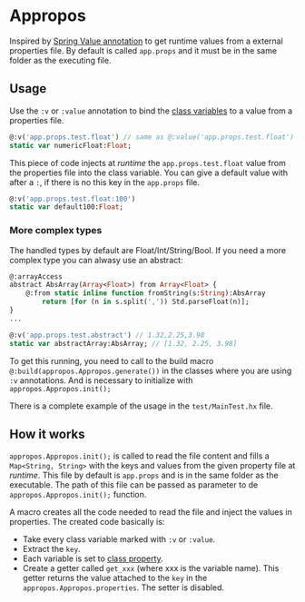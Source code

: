 # Appropos

Inspired by [Spring Value annotation](https://www.baeldung.com/spring-value-annotation) to get runtime values from a external properties file. By default is called `app.props` and it must be in the same folder as the executing file.

## Usage

Use the `:v` or `:value` annotation to bind the [class variables](https://haxe.org/manual/class-field-variable.html) to a value from a properties file. 

```haxe
@:v('app.props.test.float') // same as @:value('app.props.test.float')
static var numericFloat:Float;
```

This piece of code injects at *runtime* the `app.props.test.float` value from the properties file into the class variable. You can give a default value with after a `:`, if there is no this key in the `app.props` file.

```haxe
@:v('app.props.test.float:100')
static var default100:Float;
```

### More complex types

The handled types by default are Float/Int/String/Bool. If you need a more complex type you can alwasy use an abstract:

```haxe
@:arrayAccess
abstract AbsArray(Array<Float>) from Array<Float> {
    @:from static inline function fromString(s:String):AbsArray
        return [for (n in s.split(',')) Std.parseFloat(n)];
}
...

@:v('app.props.test.abstract') // 1.32,2.25,3.98
static var abstractArray:AbsArray; // [1.32, 2.25, 3.98]
```

To get this running, you need to call to the build macro `@:build(appropos.Appropos.generate())` in the classes where you are using `:v` annotations. And is necessary to initialize with `appropos.Appropos.init();`

There is a complete example of the usage in the `test/MainTest.hx` file.

## How it works

`appropos.Appropos.init();` is called to read the file content and fills a `Map<String, String>` with the keys and values from the given property file at *runtime*. This file by default is `app.props` and is in the same folder as the executable. The path of this file can be passed as parameter to de `appropos.Appropos.init();` function.

A macro creates all the code needed to read the file and inject the values in properties. The created code basically is:

* Take every class variable marked with `:v` or `:value`.
* Extract the `key`.
* Each variable is set to [class property](https://haxe.org/manual/class-field-property.html).
* Create a getter called `get_xxx` (where xxx is the variable name). This getter returns the value attached to the `key` in the `appropos.Appropos.properties`. The setter is disabled.
